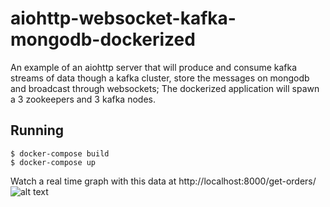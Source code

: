 # aiohttp-websocket-kafka-mongodb-dockerized
An example of an aiohttp server that will produce and consume kafka streams of data though a kafka cluster, store the messages on mongodb and broadcast through websockets;
The dockerized application will spawn a 3 zookeepers and 3 kafka nodes.

## Running
```
$ docker-compose build 
$ docker-compose up
```
Watch a real time graph with this data at http://localhost:8000/get-orders/
![alt text](https://github.com/jersobh/aiohttp-websocket-kafka-mongodb-dockerized/raw/master/graph.gif "Real Time Graph")
